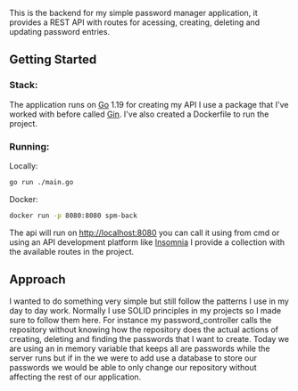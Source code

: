 This is the backend for my simple password manager application, it provides a REST API with routes for acessing, creating, deleting and updating password entries.

## Getting Started

### Stack:

The application runs on [Go](https://go.dev/) 1.19 for creating my API I use a package that I've worked with before called [Gin](github.com/gin-gonic/gin).
I've also created a Dockerfile to run the project.

### Running:

Locally:

```bash
go run ./main.go
```

Docker:

```bash
docker run -p 8080:8080 spm-back
```

The api will run on [http://localhost:8080](http://localhost:8080) you can call it using from cmd or using an API development platform like [Insomnia](https://insomnia.rest/) I provide a collection with the available routes in the project.

## Approach

I wanted to do something very simple but still follow the patterns I use in my day to day work.
Normally I use SOLID principles in my projects so I made sure to follow them here.
For instance my password_controller calls the repository without knowing how the repository does the actual actions of creating, deleting and finding the passwords that I want to create. Today we are using an in memory variable that keeps all are passwords while the server runs but if in the we were to add use a database to store our passwords we would be able to only change our repository without affecting the rest of our application.
